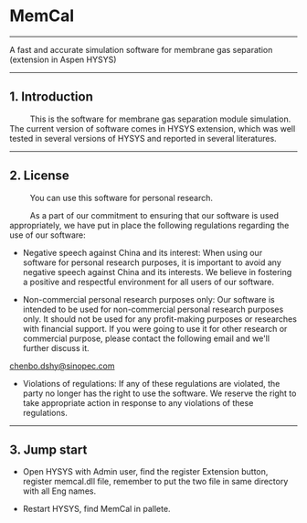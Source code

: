 # MemCal
---
A fast and accurate simulation software for membrane gas separation (extension in Aspen HYSYS)

---
## 1. Introduction

$\qquad$ This is the software for membrane gas separation module simulation. The current version of software comes in HYSYS extension, which was well tested in several versions of HYSYS and reported in several literatures.

---
## 2. License

$\qquad$ You can use this software for personal research. 

$\qquad$ As a part of our commitment to ensuring that our software is used appropriately, we have put in place the following regulations regarding the use of our software:

  - Negative speech against China and its interest: When using our software for personal research purposes, it is important to avoid any negative speech against China and its interests. We believe in fostering a positive and respectful environment for all users of our software.

  - Non-commercial personal research purposes only: Our software is intended to be used for non-commercial personal research purposes only. It should not be used for any profit-making purposes or researches with financial support. If you were going to use it for other research or commercial purpose, please contact the following email and we'll further discuss it. 

  chenbo.dshy@sinopec.com

  - Violations of regulations: If any of these regulations are violated, the party no longer has the right to use the software. We reserve the right to take appropriate action in response to any violations of these regulations.

---
## 3. Jump start

  - Open HYSYS with Admin user, find the register Extension button, register memcal.dll file, remember to put the two file in same directory with all Eng names. 

  - Restart HYSYS, find MemCal in pallete.
